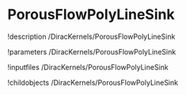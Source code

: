 <!-- MOOSE Documentation Stub: Remove this when content is added. -->

# PorousFlowPolyLineSink
!description /DiracKernels/PorousFlowPolyLineSink

!parameters /DiracKernels/PorousFlowPolyLineSink

!inputfiles /DiracKernels/PorousFlowPolyLineSink

!childobjects /DiracKernels/PorousFlowPolyLineSink
